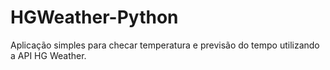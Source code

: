 # HGWeather-Python
Aplicação simples para checar temperatura e previsão do tempo utilizando a API HG Weather.
